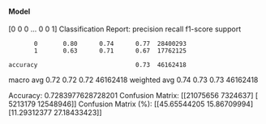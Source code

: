 #### Model
[0 0 0 ... 0 0 1]
Classification Report:
              precision    recall  f1-score   support

           0       0.80      0.74      0.77  28400293
           1       0.63      0.71      0.67  17762125

    accuracy                           0.73  46162418
   macro avg       0.72      0.72      0.72  46162418
weighted avg       0.74      0.73      0.73  46162418

Accuracy: 0.7283977628728201
Confusion Matrix:
[[21075656  7324637]
 [ 5213179 12548946]]
Confusion Matrix (%):
[[45.65544205 15.86709994]
 [11.29312377 27.18433423]]
